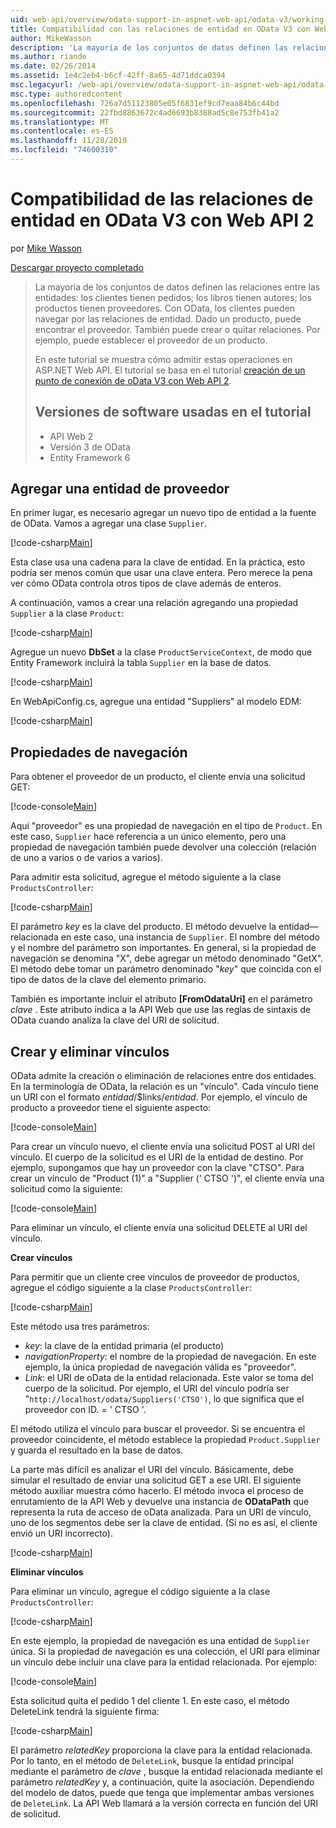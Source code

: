 ```yaml
---
uid: web-api/overview/odata-support-in-aspnet-web-api/odata-v3/working-with-entity-relations
title: Compatibilidad con las relaciones de entidad en OData V3 con Web API 2 | Microsoft Docs
author: MikeWasson
description: 'La mayoría de los conjuntos de datos definen las relaciones entre las entidades: los clientes tienen pedidos; los libros tienen autores; los productos tienen proveedores. Con OData, los clientes pueden navegar por...'
ms.author: riande
ms.date: 02/26/2014
ms.assetid: 1e4c2eb4-b6cf-42ff-8a65-4d71ddca0394
msc.legacyurl: /web-api/overview/odata-support-in-aspnet-web-api/odata-v3/working-with-entity-relations
msc.type: authoredcontent
ms.openlocfilehash: 726a7d51123805e05f6831ef9cd7eaa84b6c44bd
ms.sourcegitcommit: 22fbd8863672c4ad6693b8388ad5c8e753fb41a2
ms.translationtype: MT
ms.contentlocale: es-ES
ms.lasthandoff: 11/28/2019
ms.locfileid: "74600310"
---
```

# <a name="supporting-entity-relations-in-odata-v3-with-web-api-2"></a>Compatibilidad de las relaciones de entidad en OData V3 con Web API 2

por [Mike Wasson](https://github.com/MikeWasson)

[Descargar proyecto completado](https://code.msdn.microsoft.com/ASPNET-Web-API-OData-cecdb524)

> La mayoría de los conjuntos de datos definen las relaciones entre las entidades: los clientes tienen pedidos; los libros tienen autores; los productos tienen proveedores. Con OData, los clientes pueden navegar por las relaciones de entidad. Dado un producto, puede encontrar el proveedor. También puede crear o quitar relaciones. Por ejemplo, puede establecer el proveedor de un producto.
> 
> En este tutorial se muestra cómo admitir estas operaciones en ASP.NET Web API. El tutorial se basa en el tutorial [creación de un punto de conexión de oData V3 con Web API 2](creating-an-odata-endpoint.md).
> 
> ## <a name="software-versions-used-in-the-tutorial"></a>Versiones de software usadas en el tutorial
> 
> 
> - API Web 2
> - Versión 3 de OData
> - Entity Framework 6

## <a name="add-a-supplier-entity"></a>Agregar una entidad de proveedor

En primer lugar, es necesario agregar un nuevo tipo de entidad a la fuente de OData. Vamos a agregar una clase `Supplier`.

[!code-csharp[Main](working-with-entity-relations/samples/sample1.cs)]

Esta clase usa una cadena para la clave de entidad. En la práctica, esto podría ser menos común que usar una clave entera. Pero merece la pena ver cómo OData controla otros tipos de clave además de enteros.

A continuación, vamos a crear una relación agregando una propiedad `Supplier` a la clase `Product`:

[!code-csharp[Main](working-with-entity-relations/samples/sample2.cs)]

Agregue un nuevo **DbSet** a la clase `ProductServiceContext`, de modo que Entity Framework incluirá la tabla `Supplier` en la base de datos.

[!code-csharp[Main](working-with-entity-relations/samples/sample3.cs?highlight=9)]

En WebApiConfig.cs, agregue una entidad "Suppliers" al modelo EDM:

[!code-csharp[Main](working-with-entity-relations/samples/sample4.cs?highlight=4)]

## <a name="navigation-properties"></a>Propiedades de navegación

Para obtener el proveedor de un producto, el cliente envía una solicitud GET:

[!code-console[Main](working-with-entity-relations/samples/sample5.cmd)]

Aquí "proveedor" es una propiedad de navegación en el tipo de `Product`. En este caso, `Supplier` hace referencia a un único elemento, pero una propiedad de navegación también puede devolver una colección (relación de uno a varios o de varios a varios).

Para admitir esta solicitud, agregue el método siguiente a la clase `ProductsController`:

[!code-csharp[Main](working-with-entity-relations/samples/sample6.cs)]

El parámetro *key* es la clave del producto. El método devuelve la entidad&#8212;relacionada en este caso, una instancia de `Supplier`. El nombre del método y el nombre del parámetro son importantes. En general, si la propiedad de navegación se denomina "X", debe agregar un método denominado "GetX". El método debe tomar un parámetro denominado "*key*" que coincida con el tipo de datos de la clave del elemento primario.

También es importante incluir el atributo **[FromOdataUri]** en el parámetro *clave* . Este atributo indica a la API Web que use las reglas de sintaxis de OData cuando analiza la clave del URI de solicitud.

## <a name="creating-and-deleting-links"></a>Crear y eliminar vínculos

OData admite la creación o eliminación de relaciones entre dos entidades. En la terminología de OData, la relación es un "vínculo". Cada vínculo tiene un URI con el formato *entidad*/$links/*entidad*. Por ejemplo, el vínculo de producto a proveedor tiene el siguiente aspecto:

[!code-console[Main](working-with-entity-relations/samples/sample7.cmd)]

Para crear un vínculo nuevo, el cliente envía una solicitud POST al URI del vínculo. El cuerpo de la solicitud es el URI de la entidad de destino. Por ejemplo, supongamos que hay un proveedor con la clave "CTSO". Para crear un vínculo de "Product (1)" a "Supplier (' CTSO ')", el cliente envía una solicitud como la siguiente:

[!code-console[Main](working-with-entity-relations/samples/sample8.cmd)]

Para eliminar un vínculo, el cliente envía una solicitud DELETE al URI del vínculo.

**Crear vínculos**

Para permitir que un cliente cree vínculos de proveedor de productos, agregue el código siguiente a la clase `ProductsController`:

[!code-csharp[Main](working-with-entity-relations/samples/sample9.cs)]

Este método usa tres parámetros:

- *key*: la clave de la entidad primaria (el producto)
- *navigationProperty*: el nombre de la propiedad de navegación. En este ejemplo, la única propiedad de navegación válida es "proveedor".
- *Link*: el URI de oData de la entidad relacionada. Este valor se toma del cuerpo de la solicitud. Por ejemplo, el URI del vínculo podría ser "`http://localhost/odata/Suppliers('CTSO')`, lo que significa que el proveedor con ID. = ' CTSO '.

El método utiliza el vínculo para buscar el proveedor. Si se encuentra el proveedor coincidente, el método establece la propiedad `Product.Supplier` y guarda el resultado en la base de datos.

La parte más difícil es analizar el URI del vínculo. Básicamente, debe simular el resultado de enviar una solicitud GET a ese URI. El siguiente método auxiliar muestra cómo hacerlo. El método invoca el proceso de enrutamiento de la API Web y devuelve una instancia de **ODataPath** que representa la ruta de acceso de oData analizada. Para un URI de vínculo, uno de los segmentos debe ser la clave de entidad. (Si no es así, el cliente envió un URI incorrecto).

[!code-csharp[Main](working-with-entity-relations/samples/sample10.cs)]

**Eliminar vínculos**

Para eliminar un vínculo, agregue el código siguiente a la clase `ProductsController`:

[!code-csharp[Main](working-with-entity-relations/samples/sample11.cs)]

En este ejemplo, la propiedad de navegación es una entidad de `Supplier` única. Si la propiedad de navegación es una colección, el URI para eliminar un vínculo debe incluir una clave para la entidad relacionada. Por ejemplo:

[!code-console[Main](working-with-entity-relations/samples/sample12.cmd)]

Esta solicitud quita el pedido 1 del cliente 1. En este caso, el método DeleteLink tendrá la siguiente firma:

[!code-csharp[Main](working-with-entity-relations/samples/sample13.cs)]

El parámetro *relatedKey* proporciona la clave para la entidad relacionada. Por lo tanto, en el método de `DeleteLink`, busque la entidad principal mediante el parámetro de *clave* , busque la entidad relacionada mediante el parámetro *relatedKey* y, a continuación, quite la asociación. Dependiendo del modelo de datos, puede que tenga que implementar ambas versiones de `DeleteLink`. La API Web llamará a la versión correcta en función del URI de solicitud.
